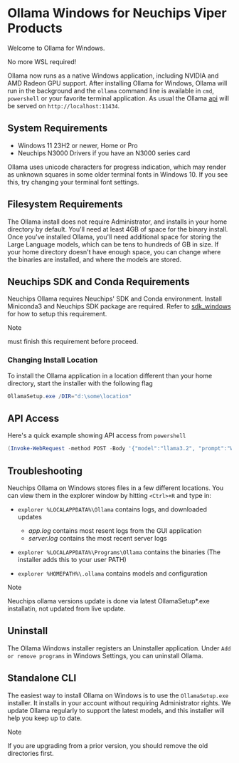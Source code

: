# Ollama Windows for Neuchips Viper Products

Welcome to Ollama for Windows.

No more WSL required!

Ollama now runs as a native Windows application, including NVIDIA and AMD Radeon GPU support.
After installing Ollama for Windows, Ollama will run in the background and
the `ollama` command line is available in `cmd`, `powershell` or your favorite
terminal application. As usual the Ollama [api](./api.md) will be served on
`http://localhost:11434`.

## System Requirements

* Windows 11 23H2 or newer, Home or Pro
* Neuchips N3000 Drivers if you have an N3000 series card

Ollama uses unicode characters for progress indication, which may render as unknown squares in some older terminal fonts in Windows 10. If you see this, try changing your terminal font settings.

## Filesystem Requirements

The Ollama install does not require Administrator, and installs in your home directory by default.  You'll need at least 4GB of space for the binary install.  Once you've installed Ollama, you'll need additional space for storing the Large Language models, which can be tens to hundreds of GB in size.  If your home directory doesn't have enough space, you can change where the binaries are installed, and where the models are stored.

## Neuchips SDK and Conda Requirements

Neuchips Ollama requires Neuchips' SDK and Conda environment. Install Miniconda3 and Neuchips SDK package are required.
Refer to [sdk_windows](https://github.com/neuchips-support/neuchips-sdk/tree/main/sdk_windows) for how to setup this requirement.

> [!NOTE]
> must finish this requirement before proceed.

### Changing Install Location

To install the Ollama application in a location different than your home directory, start the installer with the following flag

```powershell
OllamaSetup.exe /DIR="d:\some\location"
```

## API Access

Here's a quick example showing API access from `powershell`

```powershell
(Invoke-WebRequest -method POST -Body '{"model":"llama3.2", "prompt":"Why is the sky blue?", "stream": false}' -uri http://localhost:11434/api/generate ).Content | ConvertFrom-json
```

## Troubleshooting

Neuchips Ollama on Windows stores files in a few different locations.  You can view them in
the explorer window by hitting `<Ctrl>+R` and type in:
- `explorer %LOCALAPPDATA%\Ollama` contains logs, and downloaded updates
    - *app.log* contains most resent logs from the GUI application
    - *server.log* contains the most recent server logs

- `explorer %LOCALAPPDATA%\Programs\Ollama` contains the binaries (The installer adds this to your user PATH)
- `explorer %HOMEPATH%\.ollama` contains models and configuration
> [!NOTE]
> Neuchips ollama versions update is done via latest OllamaSetup*.exe installatin, not updated from live update.

## Uninstall

The Ollama Windows installer registers an Uninstaller application.  Under `Add or remove programs` in Windows Settings, you can uninstall Ollama.

## Standalone CLI

The easiest way to install Ollama on Windows is to use the `OllamaSetup.exe`
installer. It installs in your account without requiring Administrator rights.
We update Ollama regularly to support the latest models, and this installer will
help you keep up to date.

> [!NOTE]  
> If you are upgrading from a prior version, you should remove the old directories first.
